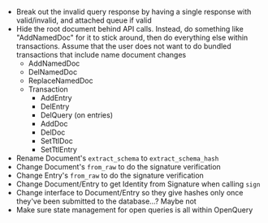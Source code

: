 - Break out the invalid query response by having a single response with 
  valid/invalid, and attached queue if valid
- Hide the root document behind API calls. Instead, do something like 
  "AddNamedDoc" for it to stick around, then do everything else within 
	transactions. Assume that the user does not want to do bundled transactions 
	that include name document changes
	- AddNamedDoc
	- DelNamedDoc
	- ReplaceNamedDoc
	- Transaction
		- AddEntry
		- DelEntry
		- DelQuery (on entries)
		- AddDoc
		- DelDoc
		- SetTtlDoc
		- SetTtlEntry
- Rename Document's `extract_schema` to `extract_schema_hash`
- Change Document's `from_raw` to do the signature verification
- Change Entry's `from_raw` to do the signature verification
- Change Document/Entry to get Identity from Signature when calling `sign`
- Change interface to Document/Entry so they give hashes only once they've been 
  submitted to the database...? Maybe not
- Make sure state management for open queries is all within OpenQuery

